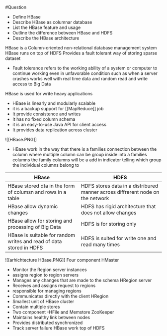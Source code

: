 #Question 
- Define HBase 
- Describe HBase as columnar database 
- List the HBase feature and usage 
- Outline the difference between HBase and HDFS 
- Describe the HBase architecture 

HBase is a Column-oriented non-relational database management system 
HBase runs on top of HDFS 
Provides a fault tolerant way of storing sparse dataset  
- Fault tolerance refers to the working ability of a system or computer to continue working even in unfavorable condition such as when a server crashes 
works well with real time data and random read and write access to Big Data  

HBase is used for write heavy applications 
- HBase is linearly and modularly scalable 
- it is a backup support for [[MapReduce]] job 
- It provide  consistence and writes 
- It has no fixed column schema 
- it is an easy-to-use Java API for client access
- It provides data replication across cluster 

![[HBase.PNG]]
- HBase work in the way that there is a families  connection between the column where multiple column can be group inside into a families columns the family columns will be a add in indicator telling which group the individual columns belong to 

| HBase                                                               | HDFS                                                                           |
| ------------------------------------------------------------------- | ------------------------------------------------------------------------------ |
| HBase stored dta in the form of columsn and rows in a table         | HDFS stores data in a distribured manner across diffrerent node on the network |
| HBase allow dynamic changes                                         | HDFS has rigid architecture that does not allow changes                        |
| HBase allow for storing and processing of Big Data                                                                    | HDFS is for storing only                                                                                |
| HBase is suitable for random writes and read of data stored in HDFS | HDFS is suited for write one and read many times                               |
![[arhichtecture HBase.PNG]]
Four component 
HMaster 
- Monitor the Region  server instances 
- assigns region to region servers 
- Manages any changes that are made to the schema 
HRegion server 
- Receives and assigns request to regions 
- responsible for managing  regions
- Communicates directly with the client 
HRegion  
- Smallest unit of HBase cluster 
- Contain multiple stores 
- Two component -HFile and Memstore 
ZooKeeper 
- Maintains healthy link between nodes 
- Provides distributed synchronized  
- Track server failure 
HBase work top of HDFS 
